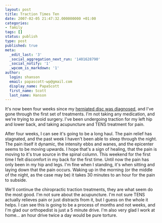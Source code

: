 ```yaml
---
layout: post
title: Traction Times Ten
date: 2007-02-05 21:47:32.000000000 +01:00
categories:
- family
tags: []
status: publish
type: post
published: true
meta:
  _edit_last: '3'
  _social_aggregation_next_run: '1401628790'
  _social_notify: '1'
  _wpcom_is_markdown: '1'
author:
  login: shanson
  email: papascott-wp@gmail.com
  display_name: PapaScott
  first_name: Scott
  last_name: Hanson
---
```

<p>It's now been four weeks since my <a href="https://www.papascott.de/archives/2007/01/08/needles-and-pins/">herniated disc was diagnosed</a>, and I've gone through the first set of treatments. I'm not taking any medication, and we're trying to avoid surgery. I've been undergoing traction for my left hip and lower back, and taking acupuncture and TENS treatment for pain.</p>
<p>After four weeks, I can see it's going to be a long haul. The pain relief has stagnated, and the past week I haven't been able to sleep through the night. The pain itself it dynamic, the intensity ebbs and wanes, and the epicenter seems to be moving upwards. I hope that's a sign of healing, that the pain is moving to it's true source in the spinal column. This weekend for the first time I felt discomfort in my back for the first time. Until now the pain has only been in my hip and legs. I'm fine when I standing, it's when sitting and laying down that the pain occurs. Waking up in the morning (or the middle of the night, as the case may be) it takes 30 minutes to an hour for the pain to subside.</p>
<p>We'll continue the chiropractic traction treatments, they are what seem do the most good. I'm not sure about the acupuncture. I'm not sure TENS actually relieves pain or just distracts from it, but I guess on the whole it helps. I can see this is going to be a process of months and not weeks, and I'm glad our orthopedist is just a 5 minute drive. I'm also very glad I work at home... an hour drive twice a day would be pure torture.</p>
